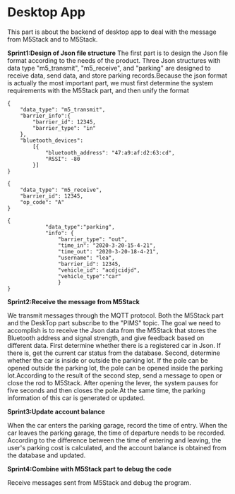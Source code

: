 # Desktop App

This part is about the backend of desktop app to deal
with the message from M5Stack and to M5Stack.

**Sprint1:Design of Json file structure**
The first part is to design the Json file format according to the needs of the product. Three Json structures with data type "m5_transmit", "m5_receive", and "parking" are designed to receive data, send data, and store parking records.Because the json format is actually the most important part, we must first determine the system requirements with the M5Stack part, and then unify the format
```
{
    "data_type": "m5_transmit",
    "barrier_info":{
        "barrier_id": 12345,
        "barrier_type": "in"
    },
    "bluetooth_devices":
        [{
            "bluetooth_address": "47:a9:af:d2:63:cd",
            "RSSI": -80
        }]
}
```
```
{
	"data_type": "m5_receive",
	"barrier_id": 12345,
	"op_code": "A"
}
```
```
{
			"data_type":"parking",
			"info": {
				"barrier_type": "out",
				"time_in": "2020-3-20-15-4-21",
				"time_out": "2020-3-20-18-4-21",
				"username": "lea",
				"barrier_id": 12345,
				"vehicle_id": "acdjcidjd",
				"vehicle_type":"car"
				}
}
```


**Sprint2:Receive the message from M5Stack**

We transmit messages through the MQTT protocol. Both the M5Stack part and the DeskTop part subscribe to the "PIMS" topic. The goal we need to accomplish is to receive the Json data from the M5Stack that stores the Bluetooth address and signal strength, and give feedback based on different data. First determine whether there is a registered car in Json. If there is, get the current car status from the database. Second, determine whether the car is inside or outside the parking lot. If the pole can be opened outside the parking lot, the pole can be opened inside the parking lot.According to the result of the second step, send a message to open or close the rod to M5Stack. After opening the lever, the system pauses for five seconds and then closes the pole.At the same time, the parking information of this car is generated or updated.

**Sprint3:Update account balance**

When the car enters the parking garage, record the time of entry. When the car leaves the parking garage, the time of departure needs to be recorded. According to the difference between the time of entering and leaving, the user's parking cost is calculated, and the account balance is obtained from the database and updated.


**Sprint4:Combine with M5Stack part to debug the code**

Receive messages sent from M5Stack and debug the program.
